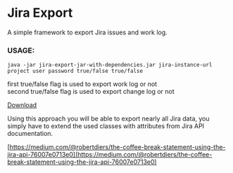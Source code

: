 # Jira Export

A simple framework to export Jira issues and work log.

### USAGE:
```shell
java -jar jira-export-jar-with-dependencies.jar jira-instance-url project user password true/false true/false
```

first true/false flag is used to export work log or not\
second true/false flag is used to export change log or not

[Download](target/jira-export-jar-with-dependencies.jar)

Using this approach you will be able to export nearly all Jira data, you simply have to extend the used classes with attributes from Jira API documentation.


[https://medium.com/@robertdiers/the-coffee-break-statement-using-the-jira-api-76007e0713e0](https://medium.com/@robertdiers/the-coffee-break-statement-using-the-jira-api-76007e0713e0)

